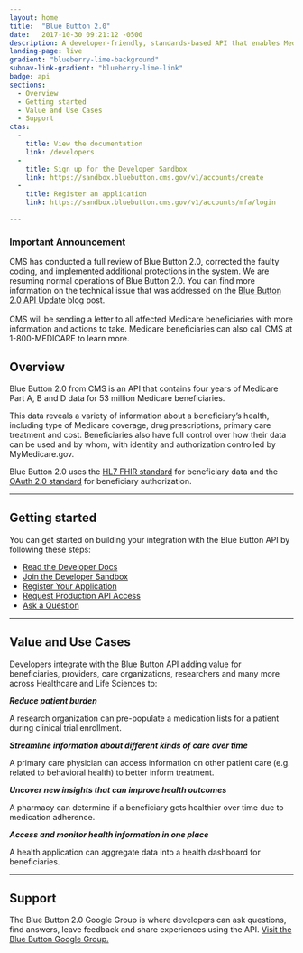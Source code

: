 ```yaml
---
layout: home
title:  "Blue Button 2.0"
date:   2017-10-30 09:21:12 -0500
description: A developer-friendly, standards-based API that enables Medicare beneficiaries to connect their claims data to the applications, services and research programs they trust.
landing-page: live
gradient: "blueberry-lime-background"
subnav-link-gradient: "blueberry-lime-link"
badge: api
sections:
  - Overview
  - Getting started
  - Value and Use Cases
  - Support
ctas:
  -
    title: View the documentation
    link: /developers
  -
    title: Sign up for the Developer Sandbox
    link: https://sandbox.bluebutton.cms.gov/v1/accounts/create
  -
    title: Register an application
    link: https://sandbox.bluebutton.cms.gov/v1/accounts/mfa/login

---
```


<!-- <div>
	<a class="bb-c-card default-card" href="{{ site.baseurl }}/blog/ensuring-beneficiary-privacy-and-security-through-new-application-onboarding-requirements.html">
		<div class="card-title">
			We've got exciting updates to share.
		</div>
		<div class="card-image" style="background-image: url('/assets/img/home/terms-announcement-graphic.svg')">
		</div>
		<div class="card-description">
			We’ve made some updates to our production access process and Terms of Service. These updates are designed to make our process more clear and understandable, while also doing more to ensure Medicare beneficiaries are protected.
		</div>
	</a>
</div> -->

<div class="ds-c-alert ds-c-alert--warn">
    <div class="ds-c-alert__body">
      <h3 class="ds-c-alert__heading">Important Announcement</h3>
      <p class="ds-c-alert__text">
			CMS has conducted a full review of Blue Button 2.0, corrected the faulty coding, and implemented additional protections in the system. We are resuming normal operations of Blue Button 2.0. You can find more information on the technical issue that was addressed on the <a href="{{ site.baseurl }}/blog/bbapi-update.html">Blue Button 2.0 API Update</a> blog post. 
			<br />
			<br />
			CMS will be sending a letter to all affected Medicare beneficiaries with more information and actions to take. Medicare beneficiaries can also call CMS at 1-800-MEDICARE to learn more.
      </p>
    </div>
  </div>
 
## Overview

Blue Button 2.0 from CMS is an API that contains four years of Medicare Part A, B and D data for 53 million Medicare beneficiaries.

This data reveals a variety of information about a beneficiary’s health, including type of Medicare coverage, drug prescriptions, primary care treatment and cost. Beneficiaries also have full control over how their data can be used and by whom, with identity and authorization controlled by MyMedicare.gov.

Blue Button 2.0 uses the [HL7 FHIR standard](https://www.hl7.org/fhir/) for beneficiary data and the [OAuth 2.0 standard](https://oauth.net/2/) for beneficiary authorization.

---

## Getting started

You can get started on building your integration with the Blue Button API by following these steps:

- [Read the Developer Docs](/developers)
- [Join the Developer Sandbox](https://sandbox.bluebutton.cms.gov/v1/accounts/create)
- [Register Your Application](https://sandbox.bluebutton.cms.gov/v1/accounts/mfa/login)
- [Request Production API Access](https://bluebutton.cms.gov/developers/#production-api-access)
- [Ask a Question](https://groups.google.com/forum/#!forum/Developer-group-for-cms-blue-button-api)

---

## Value and Use Cases

Developers integrate with the Blue Button API adding value for beneficiaries, providers, care organizations, researchers and many more across Healthcare and Life Sciences to:

**_Reduce patient burden_**

A research organization can pre-populate a medication lists for a patient during clinical trial enrollment.

**_Streamline information about different kinds of care over time_**

A primary care physician can access information on other patient care (e.g. related to behavioral health) to better inform treatment.

**_Uncover new insights that can improve health outcomes_**

A pharmacy can determine if a beneficiary gets healthier over time due to medication adherence.

**_Access and monitor health information in one place_**

A health application can aggregate data into a health dashboard for beneficiaries.

---

## Support

The Blue Button 2.0 Google Group is where developers can ask questions, find answers, leave feedback and share experiences using the API. [Visit the Blue Button Google Group.](https://groups.google.com/forum/#!forum/developer-group-for-cms-blue-button-api)
